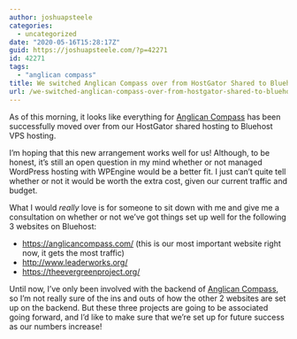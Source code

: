 ```yaml
---
author: joshuapsteele
categories:
  - uncategorized
date: "2020-05-16T15:28:17Z"
guid: https://joshuapsteele.com/?p=42271
id: 42271
tags:
  - "anglican compass"
title: We switched Anglican Compass over from HostGator Shared to Bluehost VPS Hosting
url: /we-switched-anglican-compass-over-from-hostgator-shared-to-bluehost-vps-hosting/
---
```


As of this morning, it looks like everything for [Anglican Compass](https://anglicancompass.com/) has been successfully moved over from our HostGator shared hosting to Bluehost VPS hosting.

I’m hoping that this new arrangement works well for us! Although, to be honest, it’s still an open question in my mind whether or not managed WordPress hosting with WPEngine would be a better fit. I just can’t quite tell whether or not it would be worth the extra cost, given our current traffic and budget.

What I would *really* love is for someone to sit down with me and give me a consultation on whether or not we’ve got things set up well for the following 3 websites on Bluehost:

- https://anglicancompass.com/ (this is our most important website right now, it gets the most traffic)
- http://www.leaderworks.org/
- https://theevergreenproject.org/

Until now, I’ve only been involved with the backend of [Anglican Compass](https://anglicancompass.com/), so I’m not really sure of the ins and outs of how the other 2 websites are set up on the backend. But these three projects are going to be associated going forward, and I’d like to make sure that we’re set up for future success as our numbers increase!